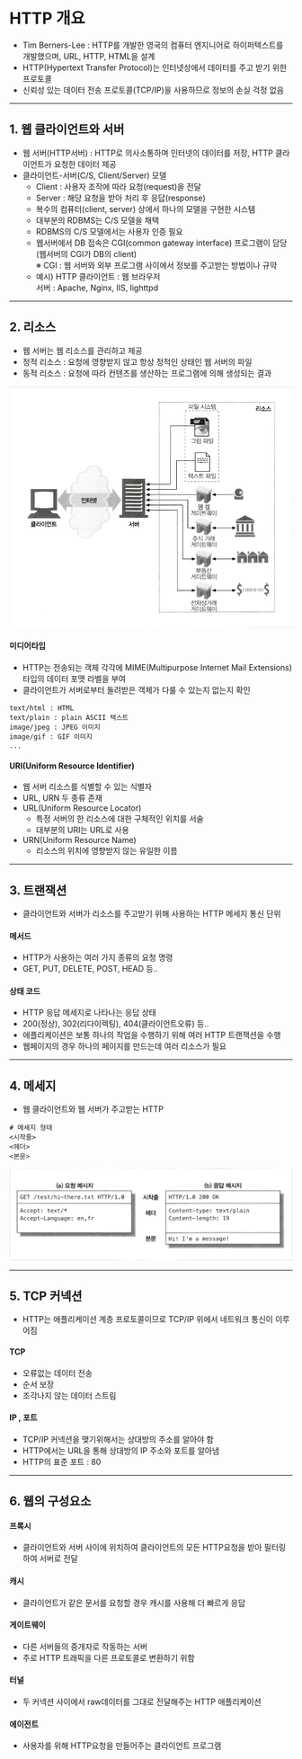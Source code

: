 # HTTP 개요

- Tim Berners-Lee : HTTP를 개발한 영국의 컴퓨터 엔지니어로 하이퍼텍스트를 개발했으며, URL, HTTP, HTML을 설계
- HTTP(Hypertext Transfer Protocol)는 인터넷상에서 데이터를 주고 받기 위한 프로토콜
- 신뢰성 있는 데이터 전송 프로토콜(TCP/IP)을 사용하므로 정보의 손실 걱정 없음

***
## 1. 웹 클라이언트와 서버
- 웹 서버(HTTP서버) : HTTP로 의사소통하며 인터넷의 데이터를 저장, HTTP 클라이언트가 요청한 데이터 제공
- 클라이언트-서버(C/S, Client/Server) 모델
  - Client : 사용자 조작에 따라 요청(request)을 전달
  - Server : 해당 요청을 받아 처리 후 응답(response)
  - 복수의 컴퓨터(client, server) 상에서 하나의 모델을 구현한 시스템
  - 대부분의 RDBMS는 C/S 모델을 채택
  - RDBMS의 C/S 모델에서는 사용자 인증 필요
  - 웹서버에서 DB 접속은 CGI(common gateway interface) 프로그램이 담당 (웹서버의 CGI가 DB의 client)  
    ※ CGI : 웹 서버와 외부 프로그램 사이에서 정보를 주고받는 방법이나 규약
  - 예시) HTTP 클라이언트 : 웹 브라우저  
          서버 : Apache, Nginx, IIS, lighttpd
***
## 2. 리소스
- 웹 서버는 웹 리소스를 관리하고 제공
- 정적 리소스 : 요청에 영향받지 않고 항상 정적인 상태인 웹 서버의 파일
- 동적 리소스 : 요청에 따라 컨텐츠를 생산하는 프로그램에 의해 생성되는 결과

<img src="./img/resource.png" width="650">

  #### 미디어타입
  - HTTP는 전송되는 객체 각각에 MIME(Multipurpose Internet Mail Extensions)타입의 데이터 포맷 라벨을 부여
  - 클라이언트가 서버로부터 돌려받은 객체가 다룰 수 있는지 없는지 확인
  ```
  text/html : HTML
  text/plain : plain ASCII 텍스트
  image/jpeg : JPEG 이미지
  image/gif : GIF 이미지
  ...
  ```
  #### URI(Uniform Resource Identifier)
  - 웹 서버 리소스를 식별할 수 있는 식별자
  - URL, URN 두 종류 존재
  - URL(Uniform Resource Locator)
    - 특정 서버의 한 리소스에 대한 구체적인 위치를 서술
    - 대부분의 URI는 URL로 사용
  - URN(Uniform Resource Name)
    - 리소스의 위치에 영향받지 않는 유일한 이름
***
## 3. 트랜잭션
- 클라이언트와 서버가 리소스를 주고받기 위해 사용하는 HTTP 메세지 통신 단위
#### 메서드
  - HTTP가 사용하는 여러 가지 종류의 요청 명령
  - GET, PUT, DELETE, POST, HEAD 등..
#### 상태 코드
  - HTTP 응답 메세지로 나타나는 응답 상태
  - 200(정상), 302(리다이렉팅), 404(클라이언트오류) 등..
- 애플리케이션은 보통 하나의 작업을 수행하기 위해 여러 HTTP 트랜잭션을 수행
- 웹페이지의 경우 하나의 페이지를 만드는데 여러 리소스가 필요
***
## 4. 메세지
- 웹 클라이언트와 웹 서버가 주고받는 HTTP
```
# 메세지 형태
<시작줄>
<헤더>
<본문>
```

<img src="./img/msg.png" width="650">

***
## 5. TCP 커넥션
- HTTP는 애플리케이션 계층 프로토콜이므로 TCP/IP 위에서 네트워크 통신이 이루어짐
#### TCP
  - 오류없는 데이터 전송
  - 순서 보장
  - 조각나지 않는 데이터 스트림
#### IP , 포트
  - TCP/IP 커넥션을 맺기위해서는 상대방의 주소를 알아야 함
  - HTTP에서는 URL을 통해 상대방의 IP 주소와 포트를 알아냄
  - HTTP의 표준 포트 : 80
***
## 6. 웹의 구성요소
#### 프록시
  - 클라이언트와 서버 사이에 위치하여 클라이언트의 모든 HTTP요청을 받아 필터링하여 서버로 전달
#### 캐시
  - 클라이언트가 같은 문서를 요청할 경우 캐시를 사용해 더 빠르게 응답
#### 게이트웨이
  - 다른 서버들의 중개자로 작동하는 서버
  - 주로 HTTP 트래픽을 다른 프로토콜로 변환하기 위함
#### 터널
  - 두 커넥션 사이에서 raw데이터를 그대로 전달해주는 HTTP 애플리케이션
#### 에이전트
  - 사용자를 위해 HTTP요청을 만들어주는 클라이언트 프로그램

